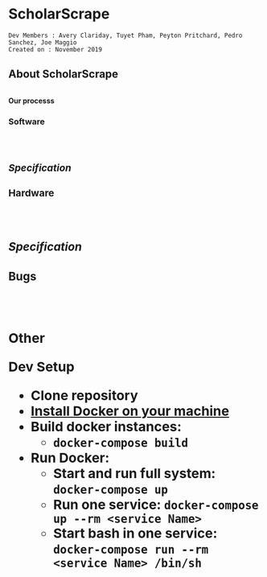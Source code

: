 # ScholarScrape
```
Dev Members : Avery Clariday, Tuyet Pham, Peyton Pritchard, Pedro Sanchez, Joe Maggio
Created on : November 2019
```


## About ScholarScrape ##
```For some, the process of applying for Scholarships is on the level of intimidating to extremely intimidating. Apart from applying for Scholarships, the process of finding the scholarships to apply to can be just as difficult. With public scholarships being in abundant, ScholarScrape was made to make to public scholarships more available using our webscraping program.
```

**Our processs**
<br>


**<h3>Software<h3>**
<br>


***Specification***
<br>


**<h3>Hardware<h3>**
<br>


***Specification***
<br>


**<h3>Bugs<h3>**
<br>



**Other**
<br>

**Dev Setup**
* Clone repository
* [Install Docker on your machine](https://hub.docker.com/)
* Build docker instances:
    - ```docker-compose build```
* Run Docker:
    - Start and run full system: ```docker-compose up```
    - Run one service: ```docker-compose up --rm <service Name>```
    - Start bash in one service: ```docker-compose run --rm <service Name> /bin/sh```

